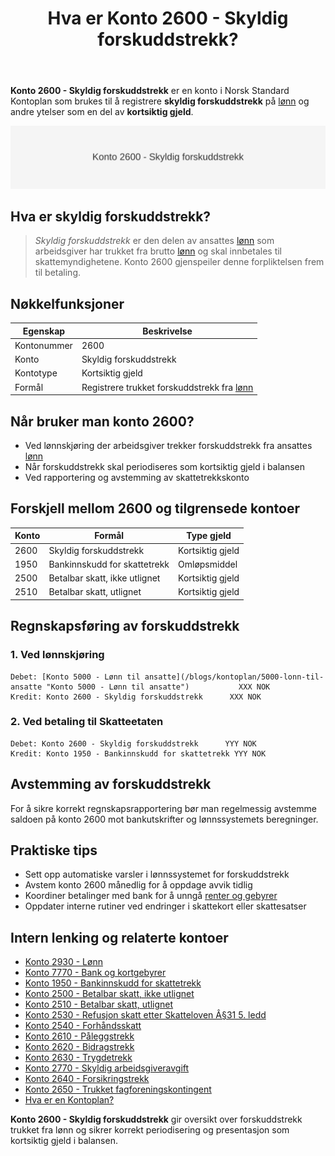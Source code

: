 ﻿---
title: "Hva er Konto 2600 - Skyldig forskuddstrekk?"
seoTitle: "2600-forskuddstrekk"
description: '**Konto 2600 - Skyldig forskuddstrekk** er en konto i Norsk Standard Kontoplan som brukes til å registrere **skyldig forskuddstrekk** på [lønn](/blogs/kontop...'
---

**Konto 2600 - Skyldig forskuddstrekk** er en konto i Norsk Standard Kontoplan som brukes til å registrere **skyldig forskuddstrekk** på [lønn](/blogs/kontoplan/2930-lonn "Konto 2930 - Lønn") og andre ytelser som en del av **kortsiktig gjeld**.

![Illustrasjon av konto 2600 Skyldig forskuddstrekk](2600-forskuddstrekk-image.svg)

## Hva er skyldig forskuddstrekk?

> *Skyldig forskuddstrekk* er den delen av ansattes [lønn](/blogs/kontoplan/2930-lonn "Konto 2930 - Lønn") som arbeidsgiver har trukket fra brutto [lønn](/blogs/kontoplan/2930-lonn "Konto 2930 - Lønn") og skal innbetales til skattemyndighetene. Konto 2600 gjenspeiler denne forpliktelsen frem til betaling.

## Nøkkelfunksjoner

| Egenskap          | Beskrivelse                                 |
|-------------------|---------------------------------------------|
| Kontonummer       | 2600                                        |
| Konto             | Skyldig forskuddstrekk                      |
| Kontotype         | Kortsiktig gjeld                            |
| Formål            | Registrere trukket forskuddstrekk fra [lønn](/blogs/kontoplan/2930-lonn "Konto 2930 - Lønn")  |

## Når bruker man konto 2600?

* Ved lønnskjøring der arbeidsgiver trekker forskuddstrekk fra ansattes [lønn](/blogs/kontoplan/2930-lonn "Konto 2930 - Lønn")
* Når forskuddstrekk skal periodiseres som kortsiktig gjeld i balansen
* Ved rapportering og avstemming av skattetrekkskonto

## Forskjell mellom 2600 og tilgrensede kontoer

| Konto   | Formål                                      | Type gjeld        |
|---------|---------------------------------------------|-------------------|
| 2600    | Skyldig forskuddstrekk                      | Kortsiktig gjeld  |
| 1950    | Bankinnskudd for skattetrekk                | Omløpsmiddel      |
| 2500    | Betalbar skatt, ikke utlignet               | Kortsiktig gjeld  |
| 2510    | Betalbar skatt, utlignet                    | Kortsiktig gjeld  |

## Regnskapsføring av forskuddstrekk

### 1. Ved lønnskjøring

```plaintext
Debet: [Konto 5000 - Lønn til ansatte](/blogs/kontoplan/5000-lonn-til-ansatte "Konto 5000 - Lønn til ansatte")           XXX NOK
Kredit: Konto 2600 - Skyldig forskuddstrekk      XXX NOK
```

### 2. Ved betaling til Skatteetaten

```plaintext
Debet: Konto 2600 - Skyldig forskuddstrekk      YYY NOK
Kredit: Konto 1950 - Bankinnskudd for skattetrekk YYY NOK
```

## Avstemming av forskuddstrekk

For å sikre korrekt regnskapsrapportering bør man regelmessig avstemme saldoen på konto 2600 mot bankutskrifter og lønnssystemets beregninger.

## Praktiske tips

* Sett opp automatiske varsler i lønnssystemet for forskuddstrekk
* Avstem konto 2600 månedlig for å oppdage avvik tidlig
* Koordiner betalinger med bank for å unngå [renter og gebyrer](/blogs/kontoplan/7770-bank-og-kortgebyrer "Konto 7770 - Bank og kortgebyrer")
* Oppdater interne rutiner ved endringer i skattekort eller skattesatser

## Intern lenking og relaterte kontoer

* [Konto 2930 - Lønn](/blogs/kontoplan/2930-lonn "Konto 2930 - Lønn")
* [Konto 7770 - Bank og kortgebyrer](/blogs/kontoplan/7770-bank-og-kortgebyrer "Konto 7770 - Bank og kortgebyrer i Norsk Standard Kontoplan")
* [Konto 1950 - Bankinnskudd for skattetrekk](/blogs/kontoplan/1950-bankinnskudd-for-skattetrekk "Konto 1950 - Bankinnskudd for skattetrekk")
* [Konto 2500 - Betalbar skatt, ikke utlignet](/blogs/kontoplan/2500-betalbar-skatt-ikke-utlignet "Konto 2500 - Betalbar skatt, ikke utlignet")
* [Konto 2510 - Betalbar skatt, utlignet](/blogs/kontoplan/2510-betalbar-skatt-utlignet "Konto 2510 - Betalbar skatt, utlignet")
* [Konto 2530 - Refusjon skatt etter Skatteloven Â§31 5. ledd](/blogs/kontoplan/2530-refusjon-skatt-etter-skatteloven-31-5-ledd "Konto 2530 - Refusjon skatt etter Skatteloven Â§31 5. ledd")
* [Konto 2540 - Forhåndsskatt](/blogs/kontoplan/2540-forhaandskatt "Konto 2540 - Forhåndsskatt")
* [Konto 2610 - Påleggstrekk](/blogs/kontoplan/2610-paalleggstrekk "Konto 2610 - Påleggstrekk")
* [Konto 2620 - Bidragstrekk](/blogs/kontoplan/2620-bidragstrekk "Konto 2620 - Bidragstrekk")
* [Konto 2630 - Trygdetrekk](/blogs/kontoplan/2630-trygdetrekk "Konto 2630 - Trygdetrekk")
* [Konto 2770 - Skyldig arbeidsgiveravgift](/blogs/kontoplan/2770-skyldig-arbeidsgiveravgift "Konto 2770 - Skyldig arbeidsgiveravgift")
 * [Konto 2640 - Forsikringstrekk](/blogs/kontoplan/2640-forsikringstrekk "Konto 2640 - Forsikringstrekk")
 * [Konto 2650 - Trukket fagforeningskontingent](/blogs/kontoplan/2650-trukket-fagforeningskontingent "Konto 2650 - Trukket fagforeningskontingent")
 * [Hva er en Kontoplan?](/blogs/regnskap/hva-er-kontoplan "Hva er en Kontoplan? Komplett Guide til Kontoplaner i Norsk Regnskap")

**Konto 2600 - Skyldig forskuddstrekk** gir oversikt over forskuddstrekk trukket fra lønn og sikrer korrekt periodisering og presentasjon som kortsiktig gjeld i balansen.






